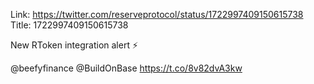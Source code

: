 Link:  https://twitter.com/reserveprotocol/status/1722997409150615738
Title: 1722997409150615738

New RToken integration alert ⚡️

@beefyfinance  @BuildOnBase https://t.co/8v82dvA3kw